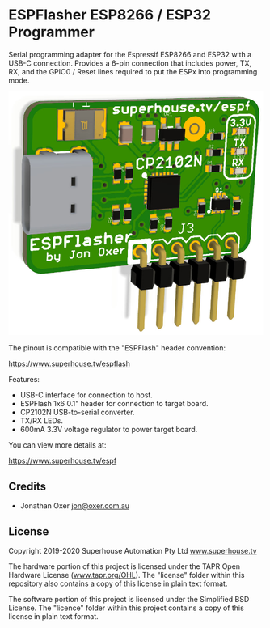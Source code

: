 ESPFlasher ESP8266 / ESP32 Programmer
======================================

Serial programming adapter for the Espressif ESP8266 and ESP32 with
a USB-C connection. Provides a 6-pin connection that includes power,
TX, RX, and the GPIO0 / Reset lines required to put the ESPx into
programming mode.

![ESP Flasher PCB render](Images/ESPF-v3_0-oblique-render.jpg)

The pinout is compatible with the "ESPFlash" header convention:

  https://www.superhouse.tv/espflash

Features:

 * USB-C interface for connection to host.
 * ESPFlash 1x6 0.1" header for connection to target board.
 * CP2102N USB-to-serial converter.
 * TX/RX LEDs.
 * 600mA 3.3V voltage regulator to power target board.

You can view more details at:

  https://www.superhouse.tv/espf


Credits
-------
 * Jonathan Oxer <jon@oxer.com.au>


License
-------
Copyright 2019-2020 Superhouse Automation Pty Ltd www.superhouse.tv

The hardware portion of this project is licensed under the TAPR Open
Hardware License (www.tapr.org/OHL). The "license" folder within this
repository also contains a copy of this license in plain text format.

The software portion of this project is licensed under the Simplified
BSD License. The "licence" folder within this project contains a copy
of this license in plain text format.
